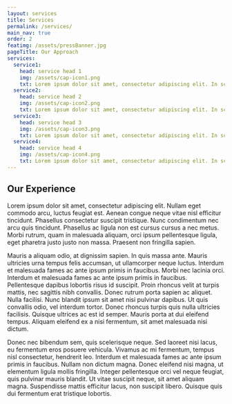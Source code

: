 ```yaml
---
layout: services
title: Services
permalink: /services/
main_nav: true
order: 2
featimg: /assets/pressBanner.jpg
pageTitle: Our Approach
services:
  service1:
    head: service head 1
    img: /assets/cap-icon1.png
    txt: Lorem ipsum dolor sit amet, consectetur adipiscing elit. In scelerisque, libero in lobortis fermentum, mauris eros congue dolor, consectetur pellentesque nibh dolor at justo. Nam laoreet maximus risus. Quisque sit amet ipsum diam. Cras volutpat eros eu neque placerat, nec blandit mauris vulputate. Integer laoreet bibendum varius. Suspendisse accumsan laoreet lectus, nec egestas libero cursus sed. Maecenas et euismod purus.
  service2:
    head: service head 2
    img: /assets/cap-icon2.png
    txt: Lorem ipsum dolor sit amet, consectetur adipiscing elit. In scelerisque, libero in lobortis fermentum, mauris eros congue dolor, consectetur pellentesque nibh dolor at justo. Nam laoreet maximus risus. Quisque sit amet ipsum diam. Cras volutpat eros eu neque placerat, nec blandit mauris vulputate. Integer laoreet bibendum varius. Suspendisse accumsan laoreet lectus, nec egestas libero cursus sed. Maecenas et euismod purus.
  service3:
    head: service head 3
    img: /assets/cap-icon3.png
    txt: Lorem ipsum dolor sit amet, consectetur adipiscing elit. In scelerisque, libero in lobortis fermentum, mauris eros congue dolor, consectetur pellentesque nibh dolor at justo. Nam laoreet maximus risus. Quisque sit amet ipsum diam. Cras volutpat eros eu neque placerat, nec blandit mauris vulputate. Integer laoreet bibendum varius. Suspendisse accumsan laoreet lectus, nec egestas libero cursus sed. Maecenas et euismod purus.
  service4:
    head: service head 4
    img: /assets/cap-icon4.png
    txt: Lorem ipsum dolor sit amet, consectetur adipiscing elit. In scelerisque, libero in lobortis fermentum, mauris eros congue dolor, consectetur pellentesque nibh dolor at justo. Nam laoreet maximus risus. Quisque sit amet ipsum diam. Cras volutpat eros eu neque placerat, nec blandit mauris vulputate. Integer laoreet bibendum varius. Suspendisse accumsan laoreet lectus, nec egestas libero cursus sed. Maecenas et euismod purus.
---
```


## Our Experience 

Lorem ipsum dolor sit amet, consectetur adipiscing elit. Nullam eget commodo arcu, luctus feugiat est. Aenean congue neque vitae nisl efficitur tincidunt. Phasellus consectetur suscipit tristique. Nunc condimentum nec arcu quis tincidunt. Phasellus ac ligula non est cursus cursus a nec metus. Morbi rutrum, quam in malesuada aliquam, orci ipsum pellentesque ligula, eget pharetra justo justo non massa. Praesent non fringilla sapien.

Mauris a aliquam odio, at dignissim sapien. In quis massa ante. Mauris ultricies urna tempus felis accumsan, ut ullamcorper neque luctus. Interdum et malesuada fames ac ante ipsum primis in faucibus. Morbi nec lacinia orci. Interdum et malesuada fames ac ante ipsum primis in faucibus. Pellentesque dapibus lobortis risus id suscipit. Proin rhoncus velit at turpis mattis, nec sagittis nibh convallis. Donec rutrum porta sapien ac aliquet. Nulla facilisi. Nunc blandit ipsum sit amet nisi pulvinar dapibus. Ut quis convallis odio, vel interdum tortor. Donec rhoncus turpis quis nulla ultricies facilisis. Quisque ultrices ac est id semper. Mauris porta at dui eleifend tempus. Aliquam eleifend ex a nisi fermentum, sit amet malesuada nisi dictum.

Donec nec bibendum sem, quis scelerisque neque. Sed laoreet nisi lacus, eu fermentum eros posuere vehicula. Vivamus ac mi fermentum, tempus nisl consectetur, hendrerit leo. Interdum et malesuada fames ac ante ipsum primis in faucibus. Nullam non dictum magna. Donec eleifend nisi magna, ut elementum ligula mollis fringilla. Integer pellentesque orci vel neque feugiat, quis pulvinar mauris blandit. Ut vitae suscipit neque, sit amet aliquam magna. Suspendisse mattis efficitur lacus, non suscipit libero. Quisque quis dui fermentum erat tristique lobortis.
